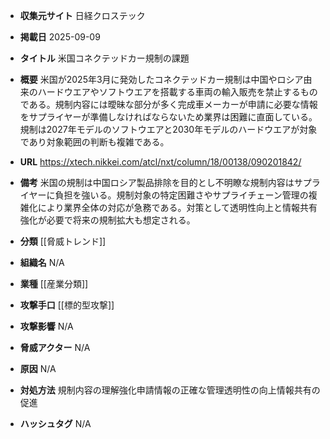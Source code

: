 - **収集元サイト**
日経クロステック

- **掲載日**
2025-09-09

- **タイトル**
米国コネクテッドカー規制の課題

- **概要**
米国が2025年3月に発効したコネクテッドカー規制は中国やロシア由来のハードウエアやソフトウエアを搭載する車両の輸入販売を禁止するものである。規制内容には曖昧な部分が多く完成車メーカーが申請に必要な情報をサプライヤーが準備しなければならないため業界は困難に直面している。規制は2027年モデルのソフトウエアと2030年モデルのハードウエアが対象であり対象範囲の判断も複雑である。

- **URL**
https://xtech.nikkei.com/atcl/nxt/column/18/00138/090201842/

- **備考**
米国の規制は中国ロシア製品排除を目的とし不明瞭な規制内容はサプライヤーに負担を強いる。規制対象の特定困難さやサプライチェーン管理の複雑化により業界全体の対応が急務である。対策として透明性向上と情報共有強化が必要で将来の規制拡大も想定される。

- **分類**
[[脅威トレンド]]

- **組織名**
N/A

- **業種**
[[産業分類]]

- **攻撃手口**
[[標的型攻撃]]

- **攻撃影響**
N/A

- **脅威アクター**
N/A

- **原因**
N/A

- **対処方法**
規制内容の理解強化申請情報の正確な管理透明性の向上情報共有の促進

- **ハッシュタグ**
N/A
